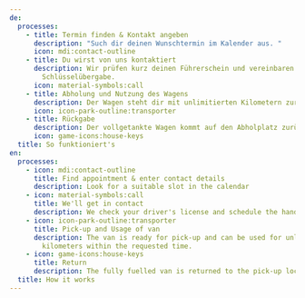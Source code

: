 ```yaml
---
de:
  processes:
    - title: Termin finden & Kontakt angeben
      description: "Such dir deinen Wunschtermin im Kalender aus. "
      icon: mdi:contact-outline
    - title: Du wirst von uns kontaktiert
      description: Wir prüfen kurz deinen Führerschein und vereinbaren die
        Schlüsselübergabe.
      icon: material-symbols:call
    - title: Abholung und Nutzung des Wagens
      description: Der Wagen steht dir mit unlimitierten Kilometern zur Verfügung.
      icon: icon-park-outline:transporter
    - title: Rückgabe
      description: Der vollgetankte Wagen kommt auf den Abholplatz zurück.
      icon: game-icons:house-keys
  title: So funktioniert's
en:
  processes:
    - icon: mdi:contact-outline
      title: Find appointment & enter contact details
      description: Look for a suitable slot in the calendar
    - icon: material-symbols:call
      title: We'll get in contact
      description: We check your driver's license and schedule the hand-over of the keys.
    - icon: icon-park-outline:transporter
      title: Pick-up and Usage of van
      description: The van is ready for pick-up and can be used for unlimited
        kilometers within the requested time.
    - icon: game-icons:house-keys
      title: Return
      description: The fully fuelled van is returned to the pick-up location.
  title: How it works
---
```

